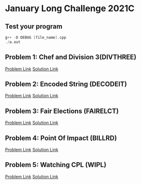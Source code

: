 # January Long Challenge 2021C

## Test your program

```c++
g++ -D DEBUG [file_name].cpp
./a.out
```

## Problem 1: Chef and Division 3(DIVTHREE)

[Problem Link](https://www.codechef.com/JAN21C/problems/DIVTHREE)
[Solution Link](DIVTHREE.cpp)

## Problem 2: Encoded String (DECODEIT)

[Problem Link](https://www.codechef.com/JAN21C/problems/DECODEIT)
[Solution Link](DECODEIT.cpp)

## Problem 3: Fair Elections (FAIRELCT)

[Problem Link](https://www.codechef.com/JAN21C/problems/FAIRELCT)
[Solution Link](FAIRELCT.cpp)

## Problem 4: Point Of Impact (BILLRD)

[Problem Link](https://www.codechef.com/JAN21C/problems/BILLRD)
[Solution Link](BILLRD.cpp)

## Problem 5: Watching CPL (WIPL)

[Problem Link](https://www.codechef.com/JAN21C/problems/WIPL)
[Solution Link](WIPL.cpp)
